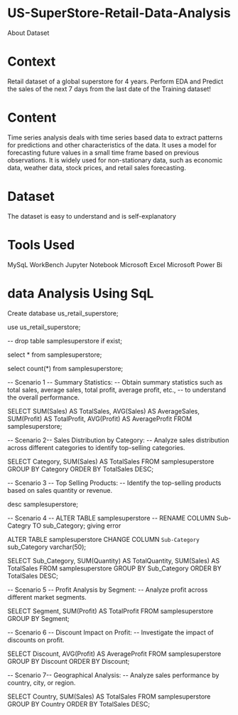 # US-SuperStore-Retail-Data-Analysis

About Dataset

# Context

Retail dataset of a global superstore for 4 years.
Perform EDA and Predict the sales of the next 7 days from the last date of the Training dataset!

# Content

Time series analysis deals with time series based data to extract patterns for predictions and other characteristics of the data. It uses a model for forecasting future values in a small time frame based on previous observations. It is widely used for non-stationary data, such as economic data, weather data, stock prices, and retail sales forecasting.

# Dataset

The dataset is easy to understand and is self-explanatory

# Tools Used

MySqL WorkBench
Jupyter Notebook
Microsoft Excel
Microsoft Power Bi

# data Analysis Using SqL

Create database us_retail_superstore;

use us_retail_superstore;

-- drop table samplesuperstore if exist;

select * from samplesuperstore;

select count(*) from samplesuperstore;

-- Scenario 1 -- Summary Statistics: 
-- Obtain summary statistics such as total sales, average sales, total profit, average profit, etc., 
-- to understand the overall performance.

SELECT 
    SUM(Sales) AS TotalSales,
    AVG(Sales) AS AverageSales,
    SUM(Profit) AS TotalProfit,
    AVG(Profit) AS AverageProfit
FROM  samplesuperstore;


-- Scenario 2-- Sales Distribution by Category: 
-- Analyze sales distribution across different categories to identify top-selling categories.

SELECT 
    Category,
    SUM(Sales) AS TotalSales
FROM 
    samplesuperstore
GROUP BY 
    Category
ORDER BY 
    TotalSales DESC;
    
    
-- Scenario 3 -- Top Selling Products: 
-- Identify the top-selling products based on sales quantity or revenue.

desc samplesuperstore;

-- Scenario 4 -- ALTER TABLE samplesuperstore
-- RENAME COLUMN Sub-Categry TO sub_Category;                 giving error

ALTER TABLE samplesuperstore
CHANGE COLUMN `Sub-Category` sub_Category varchar(50);
 
SELECT 
    Sub_Category,
    SUM(Quantity) AS TotalQuantity,
    SUM(Sales) AS TotalSales
FROM 
    samplesuperstore
GROUP BY 
    Sub_Category
ORDER BY 
    TotalSales DESC;
    
    
 -- Scenario 5 -- Profit Analysis by Segment: 
 -- Analyze profit across different market segments. 
 
 SELECT 
    Segment,
    SUM(Profit) AS TotalProfit
FROM 
    samplesuperstore
GROUP BY 
    Segment;


-- Scenario 6 -- Discount Impact on Profit: 
-- Investigate the impact of discounts on profit.

SELECT 
    Discount,
    AVG(Profit) AS AverageProfit
FROM 
    samplesuperstore
GROUP BY 
    Discount
ORDER BY 
    Discount;

-- Scenario 7-- Geographical Analysis: 
-- Analyze sales performance by country, city, or region.

SELECT 
    Country,
    SUM(Sales) AS TotalSales
FROM 
    samplesuperstore
GROUP BY 
    Country
ORDER BY 
    TotalSales DESC;
